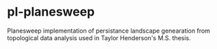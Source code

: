 # pl-planesweep
Planesweep implementation of persistance landscape genearation from topological data analysis used in Taylor Henderson's M.S. thesis.
